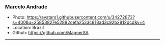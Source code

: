 ### Marcelo Andrade

- Photo: https://avatars1.githubusercontent.com/u/34272873?s=400&u=25853827e52882cefa2533c818ad3c92b2812dcd&v=4
- Location: Brazil
- Github: https://github.com/MagnerSA

***
